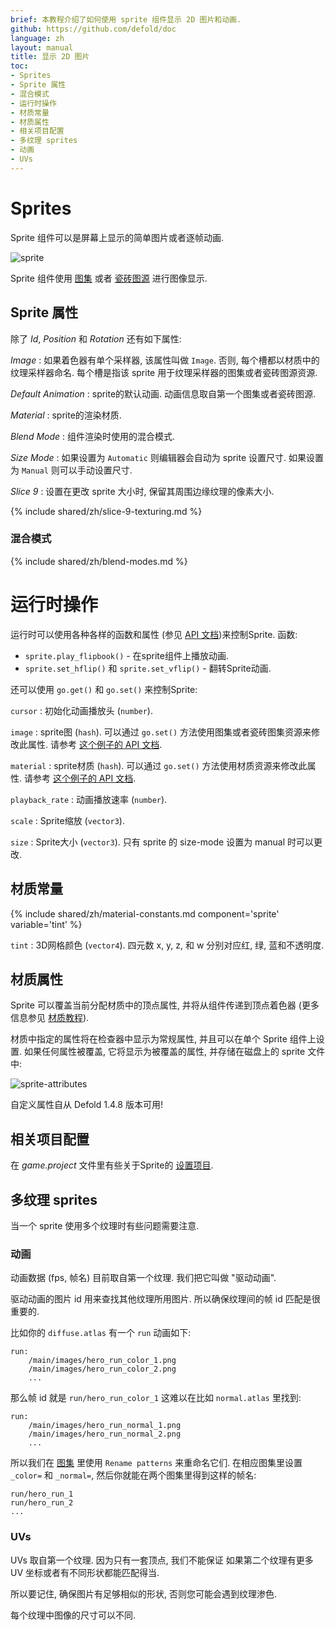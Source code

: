 ```yaml
---
brief: 本教程介绍了如何使用 sprite 组件显示 2D 图片和动画.
github: https://github.com/defold/doc
language: zh
layout: manual
title: 显示 2D 图片
toc:
- Sprites
- Sprite 属性
- 混合模式
- 运行时操作
- 材质常量
- 材质属性
- 相关项目配置
- 多纹理 sprites
- 动画
- UVs
---
```


#  Sprites

Sprite 组件可以是屏幕上显示的简单图片或者逐帧动画.

![sprite](/manuals/images/graphics/sprite.png)

Sprite 组件使用 [图集](/zh/manuals/atlas) 或者 [瓷砖图源](/zh/manuals/tilesource) 进行图像显示.

## Sprite 属性

除了 *Id*, *Position* 和 *Rotation* 还有如下属性:

*Image*
: 如果着色器有单个采样器, 该属性叫做 `Image`. 否则, 每个槽都以材质中的纹理采样器命名.
  每个槽是指该 sprite 用于纹理采样器的图集或者瓷砖图源资源.

*Default Animation*
: sprite的默认动画. 动画信息取自第一个图集或者瓷砖图源.

*Material*
: sprite的渲染材质.

*Blend Mode*
: 组件渲染时使用的混合模式.

*Size Mode*
: 如果设置为 `Automatic` 则编辑器会自动为 sprite 设置尺寸. 如果设置为 `Manual` 则可以手动设置尺寸.

*Slice 9*
: 设置在更改 sprite 大小时, 保留其周围边缘纹理的像素大小.

{% include shared/zh/slice-9-texturing.md %}

### 混合模式
{% include shared/zh/blend-modes.md %}

# 运行时操作

运行时可以使用各种各样的函数和属性 (参见 [API 文档](/ref/sprite/))来控制Sprite. 函数:

* `sprite.play_flipbook()` - 在sprite组件上播放动画.
* `sprite.set_hflip()` 和 `sprite.set_vflip()` - 翻转Sprite动画.

还可以使用 `go.get()` 和 `go.set()` 来控制Sprite:

`cursor`
: 初始化动画播放头 (`number`).

`image`
: sprite图 (`hash`). 可以通过 `go.set()` 方法使用图集或者瓷砖图集资源来修改此属性. 请参考 [这个例子的 API 文档](/ref/sprite/#image).

`material`
: sprite材质 (`hash`). 可以通过 `go.set()` 方法使用材质资源来修改此属性. 请参考 [这个例子的 API 文档](/ref/sprite/#material).

`playback_rate`
: 动画播放速率 (`number`).

`scale`
: Sprite缩放 (`vector3`).

`size`
: Sprite大小 (`vector3`). 只有 sprite 的 size-mode 设置为 manual 时可以更改.

## 材质常量

{% include shared/zh/material-constants.md component='sprite' variable='tint' %}

`tint`
: 3D网格颜色 (`vector4`). 四元数 x, y, z, 和 w 分别对应红, 绿, 蓝和不透明度.

## 材质属性

Sprite 可以覆盖当前分配材质中的顶点属性, 并将从组件传递到顶点着色器 (更多信息参见 [材质教程](/zh/manuals/material/#attributes)).

材质中指定的属性将在检查器中显示为常规属性, 并且可以在单个 Sprite 组件上设置. 如果任何属性被覆盖, 它将显示为被覆盖的属性, 并存储在磁盘上的 sprite 文件中:

![sprite-attributes](/manuals/images/graphics/sprite-attributes.png)

<div class='sidenote' markdown='1'>
自定义属性自从 Defold 1.4.8 版本可用!
</div>

## 相关项目配置

在 *game.project* 文件里有些关于Sprite的 [设置项目](/zh/manuals/project-settings#sprite).

## 多纹理 sprites

当一个 sprite 使用多个纹理时有些问题需要注意.

### 动画

动画数据 (fps, 帧名) 目前取自第一个纹理. 我们把它叫做 "驱动动画".

驱动动画的图片 id 用来查找其他纹理所用图片.
所以确保纹理间的帧 id 匹配是很重要的.

比如你的 `diffuse.atlas` 有一个 `run` 动画如下:

```
run:
    /main/images/hero_run_color_1.png
    /main/images/hero_run_color_2.png
    ...
```

那么帧 id 就是 `run/hero_run_color_1` 这难以在比如 `normal.atlas` 里找到:

```
run:
    /main/images/hero_run_normal_1.png
    /main/images/hero_run_normal_2.png
    ...
```

所以我们在 [图集](/zh/manuals/material/) 里使用 `Rename patterns` 来重命名它们.
在相应图集里设置 `_color=` 和 `_normal=`, 然后你就能在两个图集里得到这样的帧名:

```
run/hero_run_1
run/hero_run_2
...
```

### UVs

UVs 取自第一个纹理. 因为只有一套顶点, 我们不能保证
如果第二个纹理有更多 UV 坐标或者有不同形状都能匹配得当.

所以要记住, 确保图片有足够相似的形状, 否则您可能会遇到纹理渗色.

每个纹理中图像的尺寸可以不同.